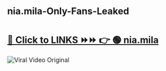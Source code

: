 
 ## nia.mila-Only-Fans-Leaked

# <h2><a href="https://clipsfans.com/nia.mila&ref=git">🔗 Click to LINKS ⏩⏩ 👉 🟢 nia.mila </a></h2>

<a href="https://clipsfans.com/nia.mila&ref=git" rel="nofollow" data-target="animated-image.originalLink"><img src="https://i.ibb.co.com/xMMVF88/686577567.gif" alt="Viral Video Original" style="max-width: 100%; display: inline-block;" data-target="animated-image.originalImage"></a>
